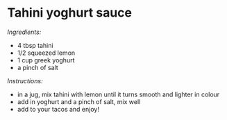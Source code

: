 # Tahini yoghurt sauce
*Ingredients:*
- 4 tbsp tahini
- 1/2 squeezed lemon
- 1 cup greek yoghurt
- a pinch of salt

*Instructions:*
- in a jug, mix tahini with lemon until it turns smooth and lighter in colour
- add in yoghurt and a pinch of salt, mix well
- add to your tacos and enjoy!
